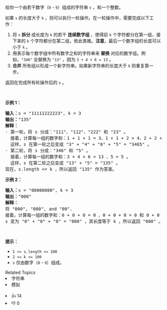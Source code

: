 <p>给你一个由若干数字（<code>0</code> - <code>9</code>）组成的字符串 <code>s</code> ，和一个整数。</p>

<p>如果 <code>s</code> 的长度大于 <code>k</code> ，则可以执行一轮操作。在一轮操作中，需要完成以下工作：</p>

<ol> 
 <li>将 <code>s</code> <strong>拆分 </strong>成长度为 <code>k</code> 的若干 <strong>连续数字组</strong> ，使得前 <code>k</code> 个字符都分在第一组，接下来的 <code>k</code> 个字符都分在第二组，依此类推。<strong>注意</strong>，最后一个数字组的长度可以小于 <code>k</code> 。</li> 
 <li>用表示每个数字组中所有数字之和的字符串来 <strong>替换</strong> 对应的数字组。例如，<code>"346"</code> 会替换为 <code>"13"</code> ，因为 <code>3 + 4 + 6 = 13</code> 。</li> 
 <li><strong>合并</strong> 所有组以形成一个新字符串。如果新字符串的长度大于 <code>k</code> 则重复第一步。</li> 
</ol>

<p>返回在完成所有轮操作后的 <code>s</code> 。</p>

<p>&nbsp;</p>

<p><strong>示例 1：</strong></p>

<pre><strong>输入：</strong>s = "11111222223", k = 3
<strong>输出：</strong>"135"
<strong>解释：</strong>
- 第一轮，将 s 分成："111"、"112"、"222" 和 "23" 。
  接着，计算每一组的数字和：1 + 1 + 1 = 3、1 + 1 + 2 = 4、2 + 2 + 2 = 6 和 2 + 3 = 5 。 
&nbsp; 这样，s 在第一轮之后变成 "3" + "4" + "6" + "5" = "3465" 。
- 第二轮，将 s 分成："346" 和 "5" 。
&nbsp; 接着，计算每一组的数字和：3 + 4 + 6 = 13 、5 = 5 。
&nbsp; 这样，s 在第二轮之后变成 "13" + "5" = "135" 。 
现在，s.length &lt;= k ，所以返回 "135" 作为答案。
</pre>

<p><strong>示例 2：</strong></p>

<pre><strong>输入：</strong>s = "00000000", k = 3
<strong>输出：</strong>"000"
<strong>解释：</strong>
将 "000", "000", and "00".
接着，计算每一组的数字和：0 + 0 + 0 = 0 、0 + 0 + 0 = 0 和 0 + 0 = 0 。 
s 变为 "0" + "0" + "0" = "000" ，其长度等于 k ，所以返回 "000" 。
</pre>

<p>&nbsp;</p>

<p><strong>提示：</strong></p>

<ul> 
 <li><code>1 &lt;= s.length &lt;= 100</code></li> 
 <li><code>2 &lt;= k &lt;= 100</code></li> 
 <li><code>s</code> 仅由数字（<code>0</code> - <code>9</code>）组成。</li> 
</ul>

<div><div>Related Topics</div><div><li>字符串</li><li>模拟</li></div></div><br><div><li>👍 14</li><li>👎 0</li></div>